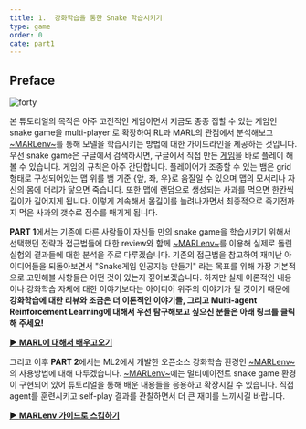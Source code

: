 ```yaml
---
title: 1.  강화학습을 통한 Snake 학습시키기
type: game
order: 0
cate: part1
---
```


## Preface

![forty](https://mas-tutorials.s3.ap-northeast-2.amazonaws.com/4_0.gif)

본 튜토리얼의 목적은 아주 고전적인 게임이면서 지금도 종종 접할 수 있는 게임인 snake game을 multi-player 로 확장하여 RL과 MARL의 관점에서 분석해보고 [~MARLenv~](https://github.com/kc-ml2/MARLenv)를 통해 모델을 학습시키는 방법에 대한 가이드라인을 제공하는 것입니다.
우선 snake game은 구글에서 검색하시면, 구글에서 직접 만든 [게임](https://www.google.com/search?sxsrf=ALeKk027Xv_mZG1rtfmS6t6NW5RSVPA9ag%3A1604573720040&ei=GNqjX4H2AcKImAX82Zgg&q=snake+game&oq=snake+game&gs_lcp=CgZwc3ktYWIQAzIECCMQJzIECCMQJzIFCAAQywEyBwgAEBQQhwIyAggAMgIIADICCAAyBQgAEMsBMgUIABDLATIFCAAQywFQAFgAYI_2DWgAcAB4AIABYYgBYZIBATGYAQCqAQdnd3Mtd2l6wAEB&sclient=psy-ab&ved=0ahUKEwiB4uT0nuvsAhVCBKYKHfwsBgQQ4dUDCA0&uact=5)을 바로 플레이 해 볼 수 있습니다. 게임의 규칙은 아주 간단합니다. 플레이어가 조종할 수 있는 뱀은 grid형태로 구성되어있는 맵 위를 뱀 기준 {앞, 좌, 우}로 움질일 수 있으며 맵의 모서리나 자신의 몸에 머리가 닿으면 죽습니다. 또한 맵에 랜덤으로 생성되는 사과를 먹으면 한칸씩 길이가 길어지게 됩니다. 이렇게 계속해서 몸길이를 늘려나가면서 최종적으로 죽기전까지 먹은 사과의 갯수로 점수를 매기게 됩니다.

**PART 1**에서는 기존에 다른 사람들이 자신들 만의 snake game을 학습시키기 위해서 선택했던 전략과 접근법들에 대한 review와 함께 [~MARLenv~](https://github.com/kc-ml2/MARLenv)를 이용해 실제로 돌린 실험의 결과들에 대한 분석을 주로 다루겠습니다. 기존의 접근법을 참고하여 재미난 아이디어들을 되돌아보면서 "Snake게임 인공지능 만들기" 라는 목표를 위해 가장 기본적으로 고민해볼 사항들은 어떤 것이 있는지 짚어보겠습니다.
하지만 실제 이론적인 내용이나 강화학습 자체에 대한 이야기보다는 아이디어 위주의 이야기가 될 것이기 때문에 **강화학습에 대한 리뷰와 조금은 더 이론적인 이야기들, 그리고 Multi-agent Reinforcement Learning에 대해서 우선 탐구해보고 싶으신 분들은 아래 링크를 클릭해 주세요!**

[▶ **MARL에 대해서 배우고오기**](https://tutorials.kc-ml2.com/posts/learn-1intro)

그리고 이후 **PART 2**에서는 ML2에서 개발한 오픈소스 강화학습 환경인 [~MARLenv~](https://github.com/kc-ml2/MARLenv)의 사용방법에 대해 다루겠습니다.
[~MARLenv~](https://github.com/kc-ml2/MARLenv)에는 멀티에이전트 snake game 환경이 구현되어 있어 튜토리얼을 통해 배운 내용들을 응용하고 확장시킬 수 있습니다.
직접 agent를 훈련시키고 self-play 결과를 관찰하면서 더 큰 재미를 느끼시길 바랍니다.

[▶ **MARLenv 가이드로 스킵하기**](https://tutorials.kc-ml2.com/posts/game-2intro)
